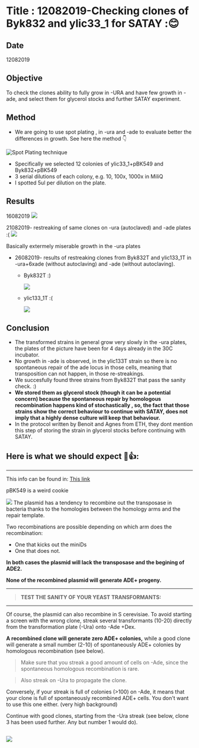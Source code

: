 
# Title : 12082019-Checking clones of Byk832 and ylic33_1 for SATAY :😊 

## Date
12082019

## Objective
To check the clones ability to fully grow in -URA and have few growth in -ade, and select them for glycerol stocks and further SATAY experiment.

## Method
 - We are going to use spot plating , in -ura and -ade to evaluate better the differences in growth. See here the method :point_down:

![Spot Plating technique](../images/Spot-plating-technique-to-quantify-bacterial-numbers-This-fi-gure-illustrates-the-spot.png)

- Specifically we selected 12 colonies of ylic33_1+pBK549 and Byk832+pBK549
- 3 serial dilutions of each colony, e.g. 10, 100x, 1000x in MiliQ
- I spotted 5ul per dilution on the plate.


## Results

16082019
![](../images/all-plates-ura-ade-check-16082019.png)

21082019- restreaking of same clones on -ura (autoclaved) and -ade plates :(
![](../images/21082019-byk832T-ura-ade-not-succesfull.png)

Basically extermely miserable growth in the -ura plates

- 26082019- results of restreaking clones from Byk832T and ylic133_1T in -ura+6xade (without autoclaving) and -ade (without autoclaving).
  - Byk832T :)

  	![](../images/Byk832T-ade-few-growth-01.png)

  - ylic133_1T :(

    ![](../images/ylic133-ade-no-growth-02.png)

## Conclusion

- The transformed strains in general grow very slowly in the -ura plates, the plates of the picture have been for 4 days already in the 30C incubator.
- No growth in -ade is observed, in the ylic133T strain so there is no spontaneous repair of the ade locus in those cells, meaning that transposition can not happen, in those re-streakings.
- We succesfully found three strains from Byk832T that pass the sanity check. :)
- **We stored them as glycerol stock (though it can be a potential concern) because the spontaneous repair by homologous recombination happens kind of stochastically , so, the fact that those strains show the correct behaviour to continue with SATAY, does not imply that a highly dense culture will keep that behaviour.**
- In the protocol written by Benoit and Agnes from ETH, they dont mention this step of storing the strain in glycerol stocks before continuing with SATAY.


## Here is what we should expect 🙏👍:


-------------------------------------
This info can be found in: [This link](https://sites.google.com/view/newsatayusers/complete-protocol/pbk549)

pBK549 is a weird cookie

![](../images/pBk549-drawing.png)
The plasmid has a tendency to recombine out the transposase in bacteria thanks to the homologies between the homology arms and the repair template.



Two recombinations are possible depending on which arm does the recombination:

- One that kicks out the miniDs
- One that does not.

**In both cases the plasmid will lack the transposase and the begining of ADE2.**

**None of the recombined plasmid will generate ADE+ progeny.**

------------------------------------------
> **TEST THE SANITY OF YOUR YEAST TRANSFORMANTS:**
-----------------------------------
Of course, the plasmid can also recombine in S cerevisiae. To avoid starting a screen with the wrong clone, streak several transformants (10-20) directly from the transformation plate (-Ura) onto -Ade +Dex.

**A recombined clone will generate zero ADE+ colonies,** while a good clone will generate a small number (2-10) of spontaneously ADE+ colonies by homologous recombination (see below).

> Make sure that you streak a good amount of cells on -Ade, since the spontaneous homologous recombination is rare.

> Also streak on -Ura to propagate the clone.

Conversely, if your streak is full of colonies (>100) on -Ade, it means that your clone is full of spontaneously recombined ADE+ cells. You don't want to use this one either. (very high background)

Continue with good clones, starting from the -Ura streak (see below, clone 3 has been used further. Any but number 1 would do).

![](../images/ura-ade-check-BENOIT.jpg)
-------------------------------------------------------------
